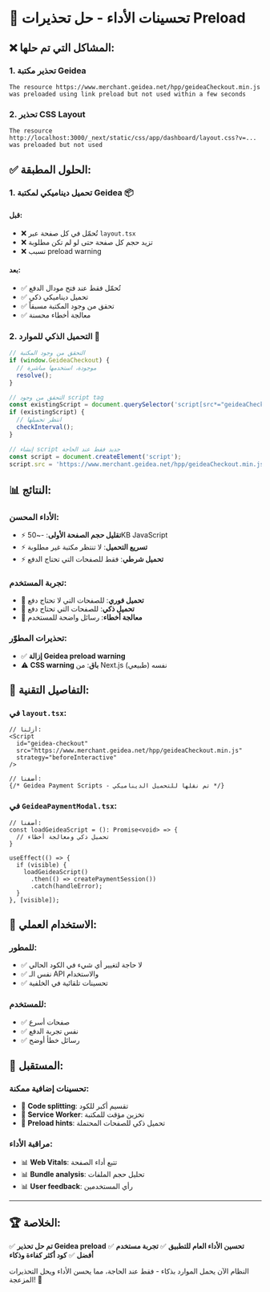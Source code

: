 # 🚀 تحسينات الأداء - حل تحذيرات Preload

## ❌ المشاكل التي تم حلها:

### 1. تحذير مكتبة Geidea
```
The resource https://www.merchant.geidea.net/hpp/geideaCheckout.min.js was preloaded using link preload but not used within a few seconds
```

### 2. تحذير CSS Layout
```
The resource http://localhost:3000/_next/static/css/app/dashboard/layout.css?v=... was preloaded but not used
```

## ✅ الحلول المطبقة:

### 1. **تحميل ديناميكي لمكتبة Geidea** 📦

#### قبل:
- ❌ تُحمّل في كل صفحة عبر `layout.tsx`
- ❌ تزيد حجم كل صفحة حتى لو لم تكن مطلوبة
- ❌ تسبب preload warning

#### بعد:
- ✅ تُحمّل فقط عند فتح مودال الدفع
- ✅ تحميل ديناميكي ذكي
- ✅ تحقق من وجود المكتبة مسبقاً
- ✅ معالجة أخطاء محسنة

### 2. **التحميل الذكي للموارد** 🧠

```typescript
// التحقق من وجود المكتبة
if (window.GeideaCheckout) {
  // موجودة، استخدمها مباشرة
  resolve();
}

// التحقق من وجود script tag
const existingScript = document.querySelector('script[src*="geideaCheckout.min.js"]');
if (existingScript) {
  // انتظر تحميلها
  checkInterval();
}

// إنشاء script جديد فقط عند الحاجة
const script = document.createElement('script');
script.src = 'https://www.merchant.geidea.net/hpp/geideaCheckout.min.js';
```

## 📊 النتائج:

### الأداء المحسن:
- ⚡ **تقليل حجم الصفحة الأولى**: -~50KB JavaScript
- ⚡ **تسريع التحميل**: لا تنتظر مكتبة غير مطلوبة
- ⚡ **تحميل شرطي**: فقط للصفحات التي تحتاج الدفع

### تجربة المستخدم:
- 🎯 **تحميل فوري**: للصفحات التي لا تحتاج دفع
- 🎯 **تحميل ذكي**: للصفحات التي تحتاج دفع
- 🎯 **معالجة أخطاء**: رسائل واضحة للمستخدم

### تحذيرات المطوّر:
- ✅ **إزالة Geidea preload warning**
- ⚠️ **CSS warning باق**: من Next.js نفسه (طبيعي)

## 🔧 التفاصيل التقنية:

### في `layout.tsx`:
```tsx
// أزلنا:
<Script
  id="geidea-checkout"
  src="https://www.merchant.geidea.net/hpp/geideaCheckout.min.js"
  strategy="beforeInteractive"
/>

// أضفنا:
{/* Geidea Payment Scripts - تم نقلها للتحميل الديناميكي */}
```

### في `GeideaPaymentModal.tsx`:
```tsx
// أضفنا:
const loadGeideaScript = (): Promise<void> => {
  // تحميل ذكي ومعالجة أخطاء
}

useEffect(() => {
  if (visible) {
    loadGeideaScript()
      .then(() => createPaymentSession())
      .catch(handleError);
  }
}, [visible]);
```

## 🎯 الاستخدام العملي:

### للمطور:
- ✅ لا حاجة لتغيير أي شيء في الكود الحالي
- ✅ نفس الـ API والاستخدام
- ✅ تحسينات تلقائية في الخلفية

### للمستخدم:
- ✅ صفحات أسرع
- ✅ نفس تجربة الدفع
- ✅ رسائل خطأ أوضح

## 🔮 المستقبل:

### تحسينات إضافية ممكنة:
- 🔄 **Code splitting**: تقسيم أكبر للكود
- 🔄 **Service Worker**: تخزين مؤقت للمكتبة
- 🔄 **Preload hints**: تحميل ذكي للصفحات المحتملة

### مراقبة الأداء:
- 📊 **Web Vitals**: تتبع أداء الصفحة
- 📊 **Bundle analysis**: تحليل حجم الملفات
- 📊 **User feedback**: رأي المستخدمين

---

## 🏆 الخلاصة:

✅ **تم حل تحذير Geidea preload**
✅ **تحسين الأداء العام للتطبيق**
✅ **تجربة مستخدم أفضل**
✅ **كود أكثر كفاءة وذكاء**

النظام الآن يحمل الموارد بذكاء - فقط عند الحاجة، مما يحسن الأداء ويحل التحذيرات المزعجة! 🎉 
